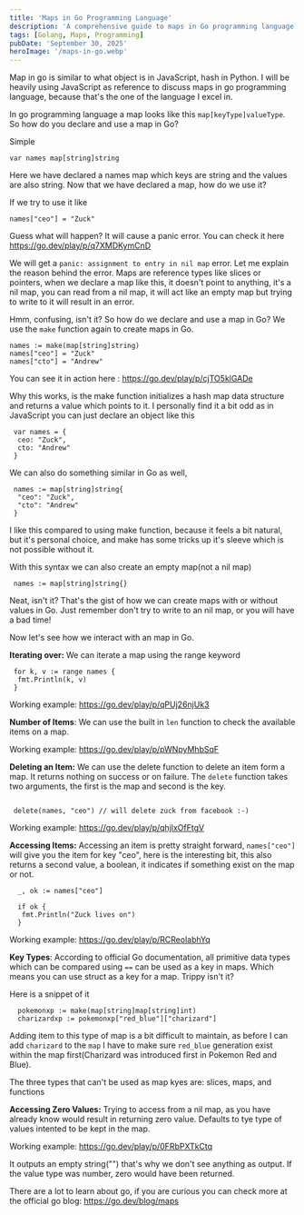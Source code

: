 ```yaml
---
title: 'Maps in Go Programming Language'
description: 'A comprehensive guide to maps in Go programming language with examples.'
tags: [Golang, Maps, Programming]
pubDate: 'September 30, 2025'
heroImage: '/maps-in-go.webp'
---
```


Map in go is similar to what object is in JavaScript, hash in Python. I will be heavily using JavaScript as reference to discuss maps in go programming language, because that's the one of the language I excel in.

In go programming language a map looks like this `map[keyType]valueType`. So how do you declare and use a map in Go?

Simple
```
var names map[string]string
```

Here we have declared a names map which keys are string and the values are also string. Now that we have declared a map, how do we use it?

If we try to use it like
```
names["ceo"] = "Zuck"
```

Guess what will happen? It will cause a panic error. You can check it here https://go.dev/play/p/q7XMDKymCnD

We will get a `panic: assignment to entry in nil map` error. Let me explain the reason behind the error. Maps are reference types like slices or pointers, when we declare a map like this, it doesn't point to anything, it's a nil map, you can read from a nil map, it will act like an empty map but trying to write to it will result in an error.

Hmm, confusing, isn't it? So how do we declare and use a map in Go? We use the `make` function again to create maps in Go.

```
names := make(map[string]string)
names["ceo"] = "Zuck"
names["cto"] = "Andrew"
```

You can see it in action here :  https://go.dev/play/p/cjTO5klGADe

Why this works, is the make function initializes a hash map data structure and returns a value which points to it. I personally find it a bit odd as in JavaScript you can just declare an object like this

```
 var names = {
  ceo: "Zuck",
  cto: "Andrew"
 }
```

We can also do something similar in Go as well,

```
 names := map[string]string{
  "ceo": "Zuck",
  "cto": "Andrew"
 }
```

I like this compared to using make function, because it feels a bit natural, but it's personal choice, and make has some tricks up it's sleeve which is not possible without it.

With this syntax we can also create an empty map(not a nil map)

```
 names := map[string]string{}
```

Neat, isn't it? That's the gist of how we can create maps with or without values in Go. Just remember don't try to write to an nil map, or you will have a bad time!

Now let's see how we interact with an map in Go.

**Iterating over:** We can iterate a map using the range keyword

```
 for k, v := range names {
  fmt.Println(k, v)
 }
```

Working example: https://go.dev/play/p/qPUj26njUk3

**Number of Items**: We can use the built in `len` function to check the available items on a map.

Working example: https://go.dev/play/p/pWNpyMhbSqF

**Deleting an Item:** We can use the delete function to delete an item form a map. It returns nothing on success or on failure. The `delete` function takes two arguments, the first is the map and second is the key.

```

 delete(names, "ceo") // will delete zuck from facebook :-)

```

Working example: https://go.dev/play/p/qhjlxOfFtgV

**Accessing Items:** Accessing an item is pretty straight forward, `names["ceo"]` will give you the item for key "ceo", here is the interesting bit, this also returns a second value, a boolean, it indicates if something exist on the map or not.

```
  _, ok := names["ceo"]

  if ok {
   fmt.Println("Zuck lives on")
  }
```

Working example: https://go.dev/play/p/RCReolabhYq

**Key Types**: According to official Go documentation, all primitive data types which can be compared using `==` can be used as a key in maps.
Which means you can use struct as a key for a map. Trippy isn't it? 

Here is a snippet of it

```
  pokemonxp := make(map[string]map[string]int)
  charizardxp := pokemonxp["red_blue"]["charizard"]
```

Adding item to this type of map is a bit difficult to maintain, as before I can add `charizard` to the `map` I have to make sure `red_blue` generation exist within the map first(Charizard was introduced first in Pokemon Red and Blue).

The three types that can't be used as map kyes are: slices, maps, and functions


**Accessing Zero Values:** Trying to access from a nil map, as you have already know would result in returning zero value. Defaults to tye type of values intented to be kept in the map.

Working example: https://go.dev/play/p/0FRbPXTkCtq

It outputs an empty string("") that's why we don't see anything as output. If the value type was number, zero would have been returned.

There are a lot to learn about go, if you are curious you can check more at the official go blog: https://go.dev/blog/maps 